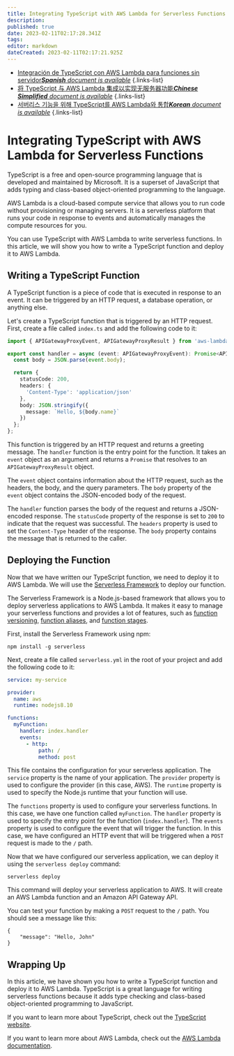 ```yaml
---
title: Integrating TypeScript with AWS Lambda for Serverless Functions
description: 
published: true
date: 2023-02-11T02:17:28.341Z
tags: 
editor: markdown
dateCreated: 2023-02-11T02:17:21.925Z
---
```


- [Integración de TypeScript con AWS Lambda para funciones sin servidor***Spanish** document is available*](/es/Knowledge-base/TypeScript/integrating-typescript-with-aws-lambda-for-serverless-functions)
{.links-list}
- [将 TypeScript 与 AWS Lambda 集成以实现无服务器功能***Chinese Simplified** document is available*](/zh/Knowledge-base/TypeScript/integrating-typescript-with-aws-lambda-for-serverless-functions)
{.links-list}
- [서버리스 기능을 위해 TypeScript를 AWS Lambda와 통합***Korean** document is available*](/ko/Knowledge-base/TypeScript/integrating-typescript-with-aws-lambda-for-serverless-functions)
{.links-list}


# Integrating TypeScript with AWS Lambda for Serverless Functions

TypeScript is a free and open-source programming language that is developed and maintained by Microsoft. It is a superset of JavaScript that adds typing and class-based object-oriented programming to the language. 

AWS Lambda is a cloud-based compute service that allows you to run code without provisioning or managing servers. It is a serverless platform that runs your code in response to events and automatically manages the compute resources for you. 

You can use TypeScript with AWS Lambda to write serverless functions. In this article, we will show you how to write a TypeScript function and deploy it to AWS Lambda.

## Writing a TypeScript Function

A TypeScript function is a piece of code that is executed in response to an event. It can be triggered by an HTTP request, a database operation, or anything else. 

Let's create a TypeScript function that is triggered by an HTTP request. First, create a file called `index.ts` and add the following code to it:

```typescript
import { APIGatewayProxyEvent, APIGatewayProxyResult } from 'aws-lambda';

export const handler = async (event: APIGatewayProxyEvent): Promise<APIGatewayProxyResult> => {
  const body = JSON.parse(event.body);

  return {
    statusCode: 200,
    headers: {
      'Content-Type': 'application/json'
    },
    body: JSON.stringify({
      message: `Hello, ${body.name}`
    })
  };
};
```

This function is triggered by an HTTP request and returns a greeting message. The `handler` function is the entry point for the function. It takes an `event` object as an argument and returns a `Promise` that resolves to an `APIGatewayProxyResult` object. 

The `event` object contains information about the HTTP request, such as the headers, the body, and the query parameters. The `body` property of the `event` object contains the JSON-encoded body of the request. 

The `handler` function parses the body of the request and returns a JSON-encoded response. The `statusCode` property of the response is set to `200` to indicate that the request was successful. The `headers` property is used to set the `Content-Type` header of the response. The `body` property contains the message that is returned to the caller. 

## Deploying the Function

Now that we have written our TypeScript function, we need to deploy it to AWS Lambda. We will use the [Serverless Framework](https://serverless.com/) to deploy our function. 

The Serverless Framework is a Node.js-based framework that allows you to deploy serverless applications to AWS Lambda. It makes it easy to manage your serverless functions and provides a lot of features, such as [function versioning](https://serverless.com/blog/serverless-app-versioning/), [function aliases](https://serverless.com/blog/serverless-app-aliases/), and [function stages](https://serverless.com/blog/serverless-app-stages/). 

First, install the Serverless Framework using npm:

```
npm install -g serverless
```

Next, create a file called `serverless.yml` in the root of your project and add the following code to it:

```yaml
service: my-service

provider:
  name: aws
  runtime: nodejs8.10

functions:
  myFunction:
    handler: index.handler
    events:
      - http:
          path: /
          method: post
```

This file contains the configuration for your serverless application. The `service` property is the name of your application. The `provider` property is used to configure the provider (in this case, AWS). The `runtime` property is used to specify the Node.js runtime that your function will use. 

The `functions` property is used to configure your serverless functions. In this case, we have one function called `myFunction`. The `handler` property is used to specify the entry point for the function (`index.handler`). The `events` property is used to configure the event that will trigger the function. In this case, we have configured an HTTP event that will be triggered when a `POST` request is made to the `/` path. 

Now that we have configured our serverless application, we can deploy it using the `serverless deploy` command:

```
serverless deploy
```

This command will deploy your serverless application to AWS. It will create an AWS Lambda function and an Amazon API Gateway API. 

You can test your function by making a `POST` request to the `/` path. You should see a message like this:

```
{
    "message": "Hello, John"
}
```

## Wrapping Up

In this article, we have shown you how to write a TypeScript function and deploy it to AWS Lambda. TypeScript is a great language for writing serverless functions because it adds type checking and class-based object-oriented programming to JavaScript. 

If you want to learn more about TypeScript, check out the [TypeScript website](https://www.typescriptlang.org/). 

If you want to learn more about AWS Lambda, check out the [AWS Lambda documentation](https://docs.aws.amazon.com/lambda/latest/dg/getting-started.html).